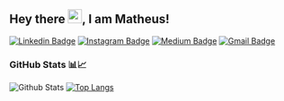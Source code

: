 ## Hey there <img src="https://media.giphy.com/media/hvRJCLFzcasrR4ia7z/giphy.gif" width="25px">, I am Matheus!

[![Linkedin Badge](https://img.shields.io/badge/-LinkedIn-blue?style=flat-square&logo=Linkedin&logoColor=white&link=https://www.linkedin.com/in/matheus-barbosa-933a73144/)](https://www.linkedin.com/in/matheus-barbosa-933a73144/)
[![Instagram Badge](https://img.shields.io/badge/-Instagram-purple?style=flat-square&logo=instagram&logoColor=white&link=https://www.instagram.com/matheus.bsantos/)](https://www.instagram.com/matheus.bsantos/)
[![Medium Badge](https://img.shields.io/badge/-Medium-yellow?style=flat-square&logo=Medium&link=https://medium.com/@matheusbdos31)](https://medium.com/@matheusbdos31)
[![Gmail Badge](https://img.shields.io/badge/-@gmail-c14438?style=flat-square&logo=Gmail&logoColor=white&link=mailto:matheusbdos31@gmail.com)](mailto:matheusbdos31@gmail.com)


### GitHub Stats 📊📈

![Github Stats](https://github-readme-stats.vercel.app/api?username=MatheusBarbosa3&theme=tokyonight&show_icons=true)
[![Top Langs](https://github-readme-stats.vercel.app/api/top-langs/?username=MatheusBarbosa3&layout=compact)](https://github.com/MatheusBarbosa3/github-readme-stats)
